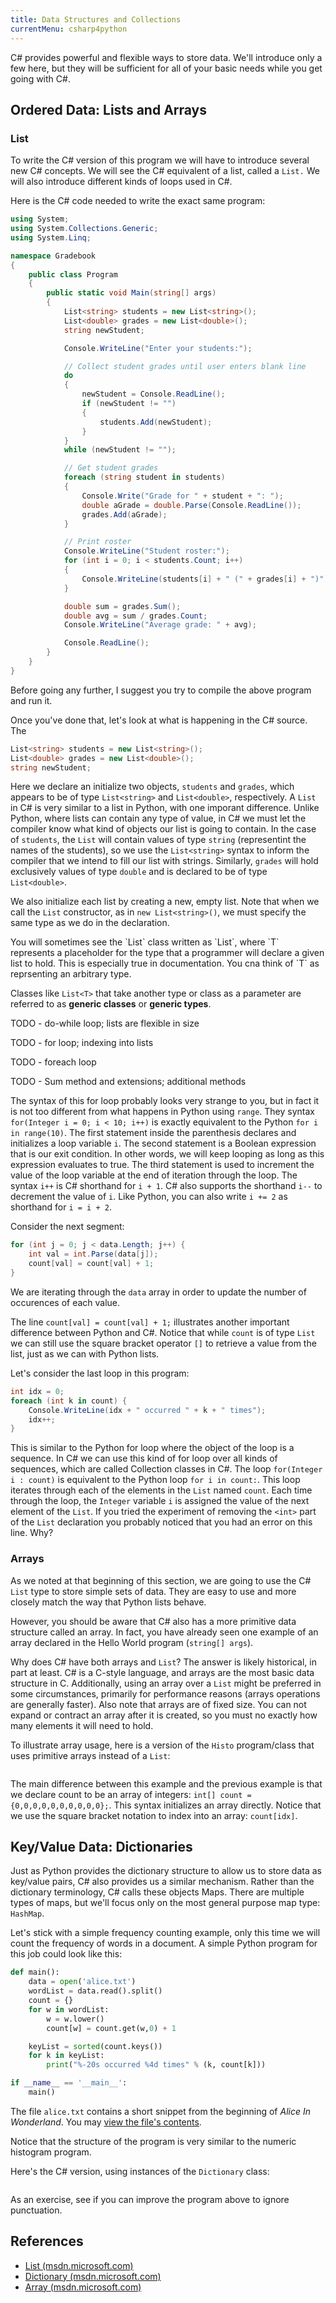 ```yaml
---
title: Data Structures and Collections
currentMenu: csharp4python
---
```


C# provides powerful and flexible ways to store data. We'll introduce only a few here, but they will be sufficient for all of your basic needs while you get going with C#.

## Ordered Data: Lists and Arrays



### List

To write the C# version of this program we will have to introduce several new C# concepts. We will see the C# equivalent of a list, called a `List.` We will also introduce different kinds of loops used in C#.

Here is the C# code needed to write the exact same program:

```csharp
using System;
using System.Collections.Generic;
using System.Linq;

namespace Gradebook
{
    public class Program
    {
        public static void Main(string[] args)
        {
            List<string> students = new List<string>();
            List<double> grades = new List<double>();
            string newStudent;

            Console.WriteLine("Enter your students:");

            // Collect student grades until user enters blank line
            do
            {
                newStudent = Console.ReadLine();
                if (newStudent != "")
                {
                    students.Add(newStudent);
                }
            }
            while (newStudent != "");

            // Get student grades
            foreach (string student in students)
            {
                Console.Write("Grade for " + student + ": ");
                double aGrade = double.Parse(Console.ReadLine());
                grades.Add(aGrade);
            }

            // Print roster
            Console.WriteLine("Student roster:");
            for (int i = 0; i < students.Count; i++)
            {
                Console.WriteLine(students[i] + " (" + grades[i] + ")");
            }

            double sum = grades.Sum();
            double avg = sum / grades.Count;
            Console.WriteLine("Average grade: " + avg);

            Console.ReadLine();
        }
    }
}
```

Before going any further, I suggest you try to compile the above program and run it.

Once you've done that, let's look at what is happening in the C# source. The

```csharp
List<string> students = new List<string>();
List<double> grades = new List<double>();
string newStudent;
```

Here we declare an initialize two objects, `students` and `grades`, which appears to be of type `List<string>` and `List<double>`, respectively. A `List` in C# is very similar to a list in Python, with one imporant difference. Unlike Python, where lists can contain any type of value, in C# we must let the compiler know what kind of objects our list is going to contain. In the case of `students`, the `List` will contain values of type `string` (representint the names of the students), so we use the `List<string>` syntax to inform the compiler that we intend to fill our list with strings. Similarly, `grades` will hold exclusively values of type `double` and is declared to be of type `List<double>`.

We also initialize each list by creating a new, empty list. Note that when we call the `List` constructor, as in `new List<string>()`, we must specify the same type as we do in the declaration.

<aside class="aside-note" markdown="1">
You will sometimes see the `List` class written as `List<T>`, where `T` represents a placeholder for the type that a programmer will declare a given list to hold. This is especially true in documentation. You cna think of `T` as reprsenting an arbitrary type.

Classes like `List<T>` that take another type or class as a parameter are referred to as **generic classes** or **generic types**.
</aside>

TODO - do-while loop; lists are flexible in size

TODO - for loop; indexing into lists

TODO - foreach loop

TODO - Sum method and extensions; additional methods

The syntax of this for loop probably looks very strange to you, but in fact it is not too different from what happens in Python using `range`. They syntax `for(Integer i = 0; i < 10; i++)` is exactly equivalent to the Python `for i in range(10)`. The first statement inside the parenthesis declares and initializes a loop variable `i`. The second statement is a Boolean expression that is our exit condition. In other words, we will keep looping as long as this expression evaluates to true. The third statement is used to increment the value of the loop variable at the end of iteration through the loop. The syntax `i++` is C# shorthand for `i + 1`. C# also supports the shorthand `i--` to decrement the value of `i`. Like Python, you can also write `i += 2` as shorthand for `i = i + 2`.

Consider the next segment:

```csharp
for (int j = 0; j < data.Length; j++) {
    int val = int.Parse(data[j]);
    count[val] = count[val] + 1;
}
```

We are iterating through the `data` array in order to update the number of occurences of each value.

The line `count[val] = count[val] + 1;` illustrates another important difference between Python and C#. Notice that while `count` is of type `List` we can still use the square bracket operator `[]` to retrieve a value from the list, just as we can with Python lists.

Let's consider the last loop in this program:

```csharp
int idx = 0;
foreach (int k in count) {
    Console.WriteLine(idx + " occurred " + k + " times");
    idx++;
}
```

This is similar to the Python for loop where the object of the loop is a sequence. In C# we can use this kind of for loop over all kinds of sequences, which are called Collection classes in C#. The loop `for(Integer i : count)` is equivalent to the Python loop `for i in count:`. This loop iterates through each of the elements in the `List` named `count`. Each time through the loop, the `Integer` variable `i` is assigned the value of the next element of the `List`. If you tried the experiment of removing the `<int>` part of the `List` declaration you probably noticed that you had an error on this line. Why?

### Arrays

As we noted at that beginning of this section, we are going to use the C# `List` type to store simple sets of data. They are easy to use and more closely match the way that Python lists behave.

However, you should be aware that C# also has a more primitive data structure called an array. In fact, you have already seen one example of an array declared in the Hello World program (`string[] args`).

Why does C# have both arrays and `List`? The answer is likely historical, in part at least. C# is a C-style language, and arrays are the most basic data structure in C. Additionally, using an array over a `List` might be preferred in some circumstances, primarily for performance reasons (arrays operations are generally faster). Also note that arrays are of fixed size. You can not expand or contract an array after it is created, so you must no exactly how many elements it will need to hold.

To illustrate array usage, here is a version of the `Histo` program/class that uses primitive arrays instead of a `List`:

```csharp

```

The main difference between this example and the previous example is that we declare count to be an array of integers: `int[] count = {0,0,0,0,0,0,0,0,0,0};`. This syntax initializes an array directly. Notice that we use the square bracket notation to index into an array: `count[idx]`.

## Key/Value Data: Dictionaries

Just as Python provides the dictionary structure to allow us to store data as key/value pairs, C# also provides us a similar mechanism. Rather than the dictionary terminology, C# calls these objects Maps. There are multiple types of maps, but we'll focus only on the most general purpose map type: `HashMap`.

Let's stick with a simple frequency counting example, only this time we will count the frequency of words in a document. A simple Python program for this job could look like this:

```python
def main():
    data = open('alice.txt')
    wordList = data.read().split()
    count = {}
    for w in wordList:
        w = w.lower()
        count[w] = count.get(w,0) + 1

    keyList = sorted(count.keys())
    for k in keyList:
        print("%-20s occurred %4d times" % (k, count[k]))

if __name__ == '__main__':
    main()
```

The file `alice.txt` contains a short snippet from the beginning of *Alice In Wonderland*. You may [view the file's contents](TODO).

Notice that the structure of the program is very similar to the numeric histogram program.

Here's the C# version, using instances of the `Dictionary` class:

```csharp

```

As an exercise, see if you can improve the program above to ignore punctuation.

## References

- [List (msdn.microsoft.com)]()
- [Dictionary (msdn.microsoft.com)]()
- [Array (msdn.microsoft.com)]()
